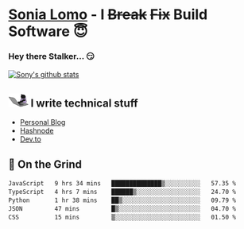 # [Sonia Lomo](https://sonylomo.github.io/) - I ~~Break~~ ~~Fix~~ Build Software 😇
### Hey there Stalker... 😏 

<a href="https://github.com/sonylomo/github-readme-stats">
  <img align="center" src="https://media.giphy.com/media/lU05nFSW6Y2A/giphy.gif" alt="Sony's github stats" />
</a>

## <img src="assets/devcat.gif" width="40"> I write technical stuff
- [Personal Blog](https://www.sonylomo.dev/blog)
- [Hashnode](https://sonylomo.hashnode.dev/)
- [Dev.to](https://dev.to/sonylomo)

## 🤡 On the Grind
<!--START_SECTION:waka-->

```txt
JavaScript   9 hrs 34 mins   ██████████████▒░░░░░░░░░░   57.35 %
TypeScript   4 hrs 7 mins    ██████▒░░░░░░░░░░░░░░░░░░   24.70 %
Python       1 hr 38 mins    ██▒░░░░░░░░░░░░░░░░░░░░░░   09.79 %
JSON         47 mins         █▒░░░░░░░░░░░░░░░░░░░░░░░   04.70 %
CSS          15 mins         ▒░░░░░░░░░░░░░░░░░░░░░░░░   01.50 %
```

<!--END_SECTION:waka-->
